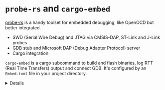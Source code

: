 # `probe-rs` and `cargo-embed`

[probe-rs](https://probe.rs/) is a handy toolset for embedded debugging, like
OpenOCD but better integrated.

- SWD (Serial Wire Debug) and JTAG via CMSIS-DAP, ST-Link and J-Link probes
- GDB stub and Microsoft DAP (Debug Adapter Protocol) server
- Cargo integration

`cargo-embed` is a cargo subcommand to build and flash binaries, log RTT (Real
Time Transfers) output and connect GDB. It's configured by an `Embed.toml` file
in your project directory.

<details>

- [CMSIS-DAP](https://arm-software.github.io/CMSIS_5/DAP/html/index.html) is an
  Arm standard protocol over USB for an in-circuit debugger to access the
  CoreSight Debug Access Port of various Arm Cortex processors. It's what the
  on-board debugger on the BBC micro:bit uses.
- ST-Link is a range of in-circuit debuggers from ST Microelectronics, J-Link is
  a range from SEGGER.
- The Debug Access Port is usually either a 5-pin JTAG interface or 2-pin Serial
  Wire Debug.
- probe-rs is a library that you can integrate into your own tools if you want
  to.
- The
  [Microsoft Debug Adapter Protocol](https://microsoft.github.io/debug-adapter-protocol/)
  lets VSCode and other IDEs debug code running on any supported
  microcontroller.
- cargo-embed is a binary built using the probe-rs library.
- RTT (Real Time Transfers) is a mechanism to transfer data between the debug
  host and the target through a number of ring buffers.

</details>
